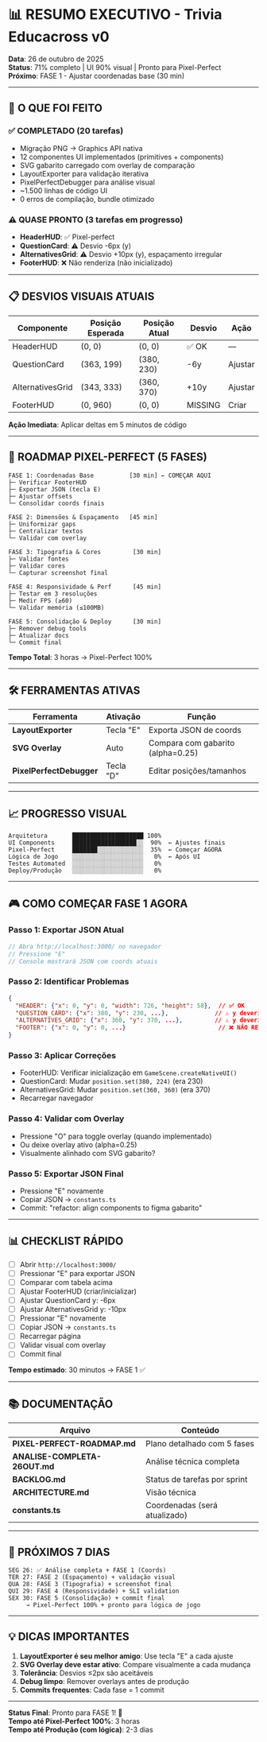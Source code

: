 # 📊 RESUMO EXECUTIVO - Trivia Educacross v0

**Data**: 26 de outubro de 2025  
**Status**: 71% completo | UI 90% visual | Pronto para Pixel-Perfect  
**Próximo**: FASE 1 - Ajustar coordenadas base (30 min)

---

## 🎯 O QUE FOI FEITO

### ✅ COMPLETADO (20 tarefas)
- Migração PNG → Graphics API nativa
- 12 componentes UI implementados (primitives + components)
- SVG gabarito carregado com overlay de comparação
- LayoutExporter para validação iterativa
- PixelPerfectDebugger para análise visual
- ~1.500 linhas de código UI
- 0 erros de compilação, bundle otimizado

### ⚠️ QUASE PRONTO (3 tarefas em progresso)
- **HeaderHUD**: ✅ Pixel-perfect
- **QuestionCard**: ⚠️ Desvio -6px (y)
- **AlternativesGrid**: ⚠️ Desvio +10px (y), espaçamento irregular
- **FooterHUD**: ❌ Não renderiza (não inicializado)

---

## 📋 DESVIOS VISUAIS ATUAIS

| Componente | Posição Esperada | Posição Atual | Desvio | Ação |
|----------|------------------|---------------|--------|------|
| HeaderHUD | (0, 0) | (0, 0) | ✅ OK | — |
| QuestionCard | (363, 199) | (380, 230) | -6y | Ajustar |
| AlternativesGrid | (343, 333) | (360, 370) | +10y | Ajustar |
| FooterHUD | (0, 960) | (0, 0) | MISSING | Criar |

**Ação Imediata**: Aplicar deltas em 5 minutos de código

---

## 🚀 ROADMAP PIXEL-PERFECT (5 FASES)

```
FASE 1: Coordenadas Base          [30 min] ← COMEÇAR AQUI
├─ Verificar FooterHUD
├─ Exportar JSON (tecla E)
├─ Ajustar offsets
└─ Consolidar coords finais

FASE 2: Dimensões & Espaçamento   [45 min]
├─ Uniformizar gaps
├─ Centralizar textos
└─ Validar com overlay

FASE 3: Tipografia & Cores         [30 min]
├─ Validar fontes
├─ Validar cores
└─ Capturar screenshot final

FASE 4: Responsividade & Perf      [45 min]
├─ Testar em 3 resoluções
├─ Medir FPS (≥60)
└─ Validar memória (≤100MB)

FASE 5: Consolidação & Deploy      [30 min]
├─ Remover debug tools
├─ Atualizar docs
└─ Commit final
```

**Tempo Total**: 3 horas → Pixel-Perfect 100%

---

## 🛠️ FERRAMENTAS ATIVAS

| Ferramenta | Ativação | Função |
|-----------|----------|--------|
| **LayoutExporter** | Tecla "E" | Exporta JSON de coords |
| **SVG Overlay** | Auto | Compara com gabarito (alpha=0.25) |
| **PixelPerfectDebugger** | Tecla "D" | Editar posições/tamanhos |

---

## 📈 PROGRESSO VISUAL

```
Arquitetura       ████████████████████ 100%
UI Components     ██████████████████░░  90%  ← Ajustes finais
Pixel-Perfect     ███████░░░░░░░░░░░░░  35%  ← Começar AGORA
Lógica de Jogo    ░░░░░░░░░░░░░░░░░░░░   0%  ← Após UI
Testes Automated  ░░░░░░░░░░░░░░░░░░░░   0%
Deploy/Produção   ░░░░░░░░░░░░░░░░░░░░   0%
```

---

## 🎮 COMO COMEÇAR FASE 1 AGORA

### Passo 1: Exportar JSON Atual
```javascript
// Abra http://localhost:3000/ no navegador
// Pressione "E"
// Console mostrará JSON com coords atuais
```

### Passo 2: Identificar Problemas
```json
{
  "HEADER": {"x": 0, "y": 0, "width": 726, "height": 58},  // ✅ OK
  "QUESTION_CARD": {"x": 380, "y": 230, ...},             // ⚠️ y deveria ser 224
  "ALTERNATIVES_GRID": {"x": 360, "y": 370, ...},         // ⚠️ y deveria ser 360
  "FOOTER": {"x": 0, "y": 0, ...}                          // ❌ NÃO RENDERIZA
}
```

### Passo 3: Aplicar Correções
- FooterHUD: Verificar inicialização em `GameScene.createNativeUI()`
- QuestionCard: Mudar `position.set(380, 224)` (era 230)
- AlternativesGrid: Mudar `position.set(360, 360)` (era 370)
- Recarregar navegador

### Passo 4: Validar com Overlay
- Pressione "O" para toggle overlay (quando implementado)
- Ou deixe overlay ativo (alpha=0.25)
- Visualmente alinhado com SVG gabarito?

### Passo 5: Exportar JSON Final
- Pressione "E" novamente
- Copiar JSON → `constants.ts`
- Commit: "refactor: align components to figma gabarito"

---

## 📊 CHECKLIST RÁPIDO

- [ ] Abrir `http://localhost:3000/`
- [ ] Pressionar "E" para exportar JSON
- [ ] Comparar com tabela acima
- [ ] Ajustar FooterHUD (criar/inicializar)
- [ ] Ajustar QuestionCard y: -6px
- [ ] Ajustar AlternativesGrid y: -10px
- [ ] Pressionar "E" novamente
- [ ] Copiar JSON → `constants.ts`
- [ ] Recarregar página
- [ ] Validar visual com overlay
- [ ] Commit final

**Tempo estimado**: 30 minutos → FASE 1 ✅

---

## 📚 DOCUMENTAÇÃO

| Arquivo | Conteúdo |
|---------|----------|
| **PIXEL-PERFECT-ROADMAP.md** | Plano detalhado com 5 fases |
| **ANALISE-COMPLETA-26OUT.md** | Análise técnica completa |
| **BACKLOG.md** | Status de tarefas por sprint |
| **ARCHITECTURE.md** | Visão técnica |
| **constants.ts** | Coordenadas (será atualizado) |

---

## 🚀 PRÓXIMOS 7 DIAS

```
SEG 26: ✅ Análise completa + FASE 1 (Coords)
TER 27: FASE 2 (Espaçamento) + validação visual
QUA 28: FASE 3 (Tipografia) + screenshot final
QUI 29: FASE 4 (Responsividade) + SLI validation
SEX 30: FASE 5 (Consolidação) + commit final
     → Pixel-Perfect 100% + pronto para lógica de jogo
```

---

## 💡 DICAS IMPORTANTES

1. **LayoutExporter é seu melhor amigo**: Use tecla "E" a cada ajuste
2. **SVG Overlay deve estar ativo**: Compare visualmente a cada mudança
3. **Tolerância**: Desvios ≤2px são aceitáveis
4. **Debug limpo**: Remover overlays antes de produção
5. **Commits frequentes**: Cada fase = 1 commit

---

**Status Final**: Pronto para FASE 1! 🚀  
**Tempo até Pixel-Perfect 100%**: 3 horas  
**Tempo até Produção (com lógica)**: 2-3 dias
